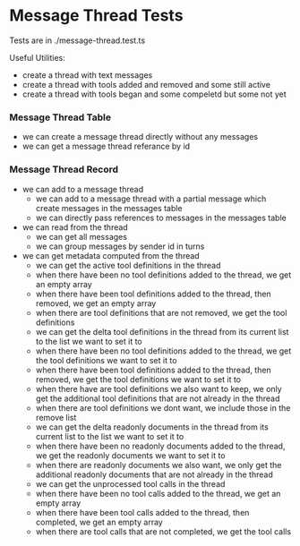 # Message Thread Tests
Tests are in ./message-thread.test.ts

Useful Utilities:
 - create a thread with text messages
 - create a thread with tools added and removed and some still active
 - create a thread with tools began and some compeletd but some not yet

### Message Thread Table 
 - we can create a message thread directly without any messages
 - we can get a message thread referance by id

### Message Thread Record
 - we can add to a message thread
   - we can add to a message thread with a partial message which create messages in the messages table
   - we can directly pass references to messages in the messages table
 - we can read from the thread
   - we can get all messages
   - we can group messages by sender id in turns
 - we can get metadata computed from the thread
   - we can get the active tool definitions in the thread
    - when there have been no tool definitions added to the thread, we get an empty array
    - when there have been tool definitions added to the thread, then removed, we get an empty array
    - when there are tool definitions that are not removed, we get the tool definitions
   - we can get the delta tool definitions in the thread from its current list to the list we want to set it to
    - when there have been no tool definitions added to the thread, we get the tool definitions we want to set it to
    - when there have been tool definitions added to the thread, then removed, we get the tool definitions we want to set it to
    - when there have are tool definitions we also want to keep, we only get the additional tool definitions that are not already in the thread
    - when there are tool definitions we dont want, we include those in the remove list
   - we can get the delta readonly documents in the thread from its current list to the list we want to set it to
    - when there have been no readonly documents added to the thread, we get the readonly documents we want to set it to
    - when there are readonly documents we also want, we only get the additional readonly documents that are not already in the thread
   - we can get the unprocessed tool calls in the thread
    - when there have been no tool calls added to the thread, we get an empty array
    - when there have been tool calls added to the thread, then completed, we get an empty array
    - when there are tool calls that are not completed, we get the tool calls